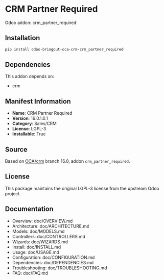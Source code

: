 # CRM Partner Required

Odoo addon: crm_partner_required

## Installation

```bash
pip install odoo-bringout-oca-crm-crm_partner_required
```

## Dependencies

This addon depends on:
- crm

## Manifest Information

- **Name**: CRM Partner Required
- **Version**: 16.0.1.0.1
- **Category**: Sales/CRM
- **License**: LGPL-3
- **Installable**: True

## Source

Based on [OCA/crm](https://github.com/OCA/crm) branch 16.0, addon `crm_partner_required`.

## License

This package maintains the original LGPL-3 license from the upstream Odoo project.

## Documentation

- Overview: doc/OVERVIEW.md
- Architecture: doc/ARCHITECTURE.md
- Models: doc/MODELS.md
- Controllers: doc/CONTROLLERS.md
- Wizards: doc/WIZARDS.md
- Install: doc/INSTALL.md
- Usage: doc/USAGE.md
- Configuration: doc/CONFIGURATION.md
- Dependencies: doc/DEPENDENCIES.md
- Troubleshooting: doc/TROUBLESHOOTING.md
- FAQ: doc/FAQ.md
